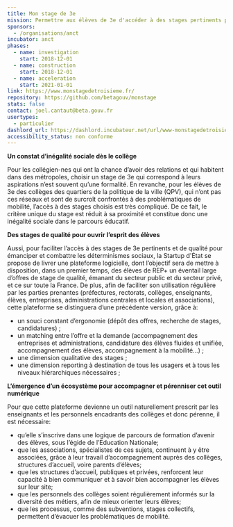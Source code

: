 ```yaml
---
title: Mon stage de 3e
mission: Permettre aux élèves de 3e d'accéder à des stages pertinents pour combattre les déterminismes sociaux
sponsors:
  - /organisations/anct
incubator: anct
phases:
  - name: investigation
    start: 2018-12-01
  - name: construction
    start: 2018-12-01
  - name: acceleration
    start: 2021-01-01
link: https://www.monstagedetroisieme.fr/
repository: https://github.com/betagouv/monstage
stats: false
contact: joel.cantaut@beta.gouv.fr
usertypes:
  - particulier
dashlord_url: https://dashlord.incubateur.net/url/www-monstagedetroisieme-fr/
accessibility_status: non conforme
---
```


**Un constat d’inégalité sociale dès le collège**

Pour les collégien-nes qui ont la chance d’avoir des relations et qui habitent dans des métropoles, choisir un stage de 3e qui correspond à leurs aspirations n’est souvent qu’une formalité.
En revanche, pour les élèves de 3e des collèges des quartiers de la politique de la ville (QPV), qui n’ont pas ces réseaux et sont de surcroît confrontés à des problématiques de mobilité, l’accès à des stages choisis est très compliqué. De ce fait, le critère unique du stage est réduit à sa proximité et constitue donc une inégalité sociale dans le parcours éducatif.

**Des stages de qualité pour ouvrir l’esprit des élèves**

Aussi, pour faciliter l’accès à des stages de 3e pertinents et de qualité pour émanciper et combattre les déterminismes sociaux, la Startup d'État se propose de livrer une plateforme logicielle, dont l’objectif sera de mettre à disposition, dans un premier temps, des élèves de REP+ un éventail large d’offres de stage de qualité, émanant du secteur public et du secteur privé, et ce sur toute la France.
De plus, afin de faciliter son utilisation régulière par les parties prenantes (préfectures, rectorats, collèges, enseignants, élèves, entreprises, administrations centrales et locales et associations), cette plateforme se distinguera d’une précédente version, grâce à:
- un souci constant d’ergonomie (dépôt des offres, recherche de stages, candidatures) ;
- un matching entre l’offre et la demande (accompagnement des entreprises et administrations, candidature des élèves fluides et unifiée, accompagnement des élèves, accompagnement à la mobilité…) ;
- une dimension qualitative des stages ;
- une dimension reporting à destination de tous les usagers et à tous les niveaux hiérarchiques nécessaires ;

**L’émergence d’un écosystème pour accompagner et pérenniser cet outil numérique**

Pour que cette plateforme devienne un outil naturellement prescrit par les enseignants et les personnels encadrants des collèges et donc pérenne, il est nécessaire:
- qu’elle s’inscrive dans une logique de parcours de formation d’avenir des élèves, sous l’égide de l’Education Nationale;
- que les associations, spécialistes de ces sujets, continuent à y être associées, grâce à leur travail d’accompagnement auprès des collèges, structures d’accueil, voire parents d’élèves;
- que les structures d’accueil, publiques et privées, renforcent leur capacité à bien communiquer et à savoir bien accompagner les élèves sur leur site;
- que les personnels des collèges soient régulièrement informés sur la diversité des métiers, afin de mieux orienter leurs élèves;
- que les processus, comme des subventions, stages collectifs, permettent d’évacuer les problématiques de mobilité.
